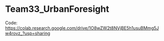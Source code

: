 # Team33_UrbanForesight
 
Code: https://colab.research.google.com/drive/1O8wZW2t8NVjBE5h1usuBMmg5Jw4rovz_?usp=sharing
